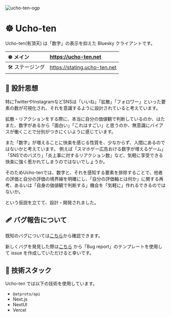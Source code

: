 ![ucho-ten-ogp](https://user-images.githubusercontent.com/24543982/234512275-b8faebf0-cb11-4950-9740-21764db71d65.png)

# ☸ Ucho-ten

Ucho-ten(有頂天) は「数字」の表示を抑えた Bluesky クライアントです。

| ☸ メイン | <https://ucho-ten.net> |
|:----|:----|
| 🛠 ステージング | <https://stating.ucho-ten.net> |

## 📖 設計思想

特にTwitterやInstagramなどSNSは「いいね」「拡散」「フォロワー」といった要素の数が可視化され、それを意識するように設計されていると考えています。

拡散・リアクションをする際に、本当に自分の価値観で判断しているのか、はたまた、数字があるから「面白い」「これはすごい」と思うのか、無意識にバイアスが働くことで分別がつきにくいように感じています。

また「数字」が増えることに快楽を感じる性質を、少なからず、人間にあるのではないかと考えています。
例えば「スマホゲー広告おける数字が増えるゲーム」「SNSでのバズり」「炎上事に対するリアクション数」など、気軽に享受できる快楽に強く惹かれてしまうのではないでしょうか。

そのためUcho-tenでは、数字と、それを感知する要素を排除することで、他者の評価と自分の評価の境界線を明確にし、「自分の評価軸とは何か」に関する再考、あるいは「自身の価値観で判断する」機会を「気軽に」作れるできるのではないか。

という仮説を立てて、設計・開発されました。

## 🩹 バグ報告について

既知のバグについては[こちら](https://github.com/hota1024/ucho-ten/issues?q=is%3Aopen+is%3Aissue+label%3Abug)から確認できます。

新しくバグを発見した際は[こちら](https://github.com/hota1024/ucho-ten/issues/new/choose) から「Bug report」のテンプレートを使用して issue を作成していただけると幸いです。

## 🔨 技術スタック

Ucho-ten では以下の技術を使用しています。

- `@atproto/api`
- Next.js
- NextUI
- Vercel
